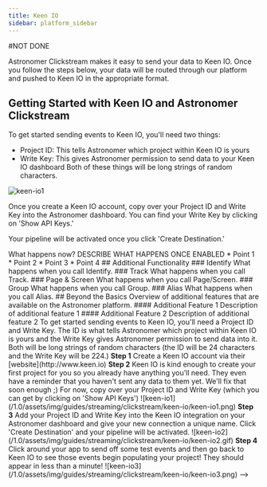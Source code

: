 ```yaml
---
title: Keen IO
sidebar: platform_sidebar
---
```

#NOT DONE

Astronomer Clickstream makes it easy to send your data to Keen IO. Once you follow the steps below, your data will be routed through our platform and pushed to Keen IO in the appropriate format. 

## Getting Started with Keen IO and Astronomer Clickstream

To get started sending events to Keen IO, you'll need two things:
* Project ID: This tells Astronomer which project within Keen IO is yours
* Write Key: This gives Astronomer permission to send data to your Keen IO dashboard
Both of these things will be long strings of random characters. 

![keen-io1](/1.0/assets/img/guides/streaming/clickstream/keen-io/keen-io1.png)

Once you create a Keen IO account, copy over your Project ID and Write Key into the Astronomer dashboard. You can find your Write Key by clicking on 'Show API Keys.'

Your pipeline will be activated once you click 'Create Destination.'

<!-->
What happens now? DESCRIBE WHAT HAPPENS ONCE ENABLED    
  * Point 1
  * Point 2
  * Point 3
  * Point 4

## Additional Functionality

### Identify
What happens when you call Identify.

### Track
What happens when you call Track.

### Page & Screen
What happens when you call Page/Screen.

### Group
What happens when you call Group.

### Alias
What happens when you call Alias.


## Beyond the Basics
Overview of additional features that are available on the Astronomer platform.

#### Additional Feature 1
Description of additional feature 1

#### Additional Feature 2
Description of additional feature 2




To get started sending events to Keen IO, you'll need a Project ID and Write Key. The ID is what tells Astronomer which project within Keen IO is yours and the Write Key gives Astronomer permission to send data into it. Both will be long strings of random characters (the ID will be 24 characters and the Write Key will be 224.)

<b>Step 1</b> Create a Keen IO account via their [website](http://www.keen.io)

<b>Step 2</b> Keen IO is kind enough to create your first project for you so you already have anything you'll need. They even have a reminder that you haven't sent any data to them yet. We'll fix that soon enough ;) For now, copy over your Project ID and Write Key (which you can get by clicking on 'Show API Keys')

![keen-io1](/1.0/assets/img/guides/streaming/clickstream/keen-io/keen-io1.png)


<b>Step 3</b> Add your Project ID and Write Key into the Keen IO integration on your Astronomer dashboard and give your new connection a unique name. Click 'Create Destination' and your pipeline will be activated.

![keen-io2](/1.0/assets/img/guides/streaming/clickstream/keen-io/keen-io2.gif)

<b>Step 4</b> Click around your app to send off some test events and then go back to Keen IO to see those events begin populating your project! They should appear in less than a minute!

![keen-io3](/1.0/assets/img/guides/streaming/clickstream/keen-io/keen-io3.png)
-->